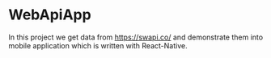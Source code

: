 # WebApiApp

In this project we get data from https://swapi.co/ and demonstrate them into mobile application which is written with React-Native. 

